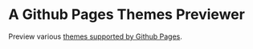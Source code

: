 # A Github Pages Themes Previewer

Preview various [themes supported by Github Pages](https://pages.github.com/themes/).
